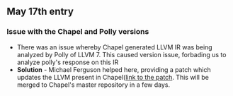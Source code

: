 ## May 17th entry

### Issue with the Chapel and Polly versions
- There was an issue whereby Chapel generated LLVM IR was being analyzed by Polly of LLVM 7. This caused version issue, forbading us to analyze polly's response on this IR
- __Solution__ - Michael Ferguson helped here, providing a patch which updates the LLVM present in Chapel([link to the patch](https://github.com/chapel-lang/chapel/issues/9567). This will be merged to Chapel's master repository in a few days.
